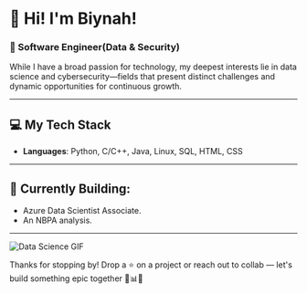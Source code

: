 # 👋 Hi! I'm Biynah!  

### 🚀 Software Engineer(Data & Security)  

While I have a broad passion for technology, my deepest interests lie in data science and cybersecurity—fields that present distinct challenges and dynamic opportunities for continuous growth.  

---

## 💻 My Tech Stack  

- **Languages**: Python, C/C++, Java, Linux, SQL, HTML, CSS

---

## 🌱 Currently Building:

- Azure Data Scientist Associate.  
- An NBPA analysis.
  
---

![Data Science GIF](https://media.giphy.com/media/9JJtjLliEF5N68yf3e/giphy.gif)

Thanks for stopping by! Drop a ⭐️ on a project or reach out to collab — let's build something epic together 🔐📊🚀
